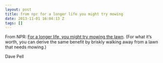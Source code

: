 ```yaml
---
layout: post
title: from npr for a longer life you might try mowing
date: 2013-11-01 16:04:13 Z
tags: []
---
```

From NPR: [For a longer life, you might try mowing the lawn](http://nextdraft.us2.list-manage1.com/track/click?u=ed102783e87fee61c1a534a9d&id=d1c648a891&e=476e0fab02). (For what it’s worth, you can derive the same benefit by briskly walking away from a lawn that needs mowing.)

Dave Pell

